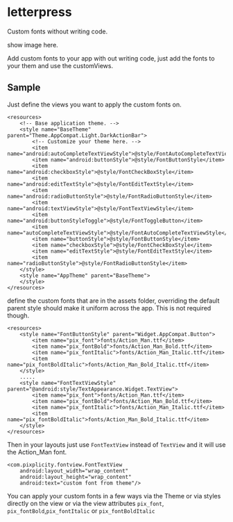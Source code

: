 letterpress
==============
Custom fonts without writing code.

show image here.

Add custom fonts to your app with out writing code, just add the fonts to your them and use the customViews.

## Sample
Just define the views you want to apply the custom fonts on.

    <resources>
        <!-- Base application theme. -->
        <style name="BaseTheme" parent="Theme.AppCompat.Light.DarkActionBar">
            <!-- Customize your theme here. -->
            <item name="android:autoCompleteTextViewStyle">@style/FontAutoCompleteTextViewStyle</item>
            <item name="android:buttonStyle">@style/FontButtonStyle</item>
            <item name="android:checkboxStyle">@style/FontCheckBoxStyle</item>
            <item name="android:editTextStyle">@style/FontEditTextStyle</item>
            <item name="android:radioButtonStyle">@style/FontRadioButtonStyle</item>
            <item name="android:textViewStyle">@style/FontTextViewStyle</item>
            <item name="android:buttonStyleToggle">@style/FontToggleButton</item>
            <item name="autoCompleteTextViewStyle">@style/FontAutoCompleteTextViewStyle</item>
            <item name="buttonStyle">@style/FontButtonStyle</item>
            <item name="checkboxStyle">@style/FontCheckBoxStyle</item>
            <item name="editTextStyle">@style/FontEditTextStyle</item>
            <item name="radioButtonStyle">@style/FontRadioButtonStyle</item>
        </style>
        <style name="AppTheme" parent="BaseTheme">
        </style>
    </resources>

define the custom fonts that are in the assets folder, overriding the default parent style should make it uniform across the app. This is not required though.

    <resources>
        <style name="FontButtonStyle" parent="Widget.AppCompat.Button">
            <item name="pix_font">fonts/Action_Man.ttf</item>
            <item name="pix_fontBold">fonts/Action_Man_Bold.ttf</item>
            <item name="pix_fontItalic">fonts/Action_Man_Italic.ttf</item>
            <item name="pix_fontBoldItalic">fonts/Action_Man_Bold_Italic.ttf</item>
        </style>
        .....
        <style name="FontTextViewStyle" parent="@android:style/TextAppearance.Widget.TextView">
            <item name="pix_font">fonts/Action_Man.ttf</item>
            <item name="pix_fontBold">fonts/Action_Man_Bold.ttf</item>
            <item name="pix_fontItalic">fonts/Action_Man_Italic.ttf</item>
            <item name="pix_fontBoldItalic">fonts/Action_Man_Bold_Italic.ttf</item>
        </style>
    </resources>

Then in your layouts just use `FontTextView` instead of `TextView` and it will use the Action_Man font.

    <com.pixplicity.fontview.FontTextView
        android:layout_width="wrap_content"
        android:layout_height="wrap_content"
        android:text="custom font from theme"/>

You can apply your custom fonts in a few ways via the Theme or via styles directly on the view or via the view attributes `pix_font`, `pix_fontBold`,`pix_fontItalic` or `pix_fontBoldItalic`